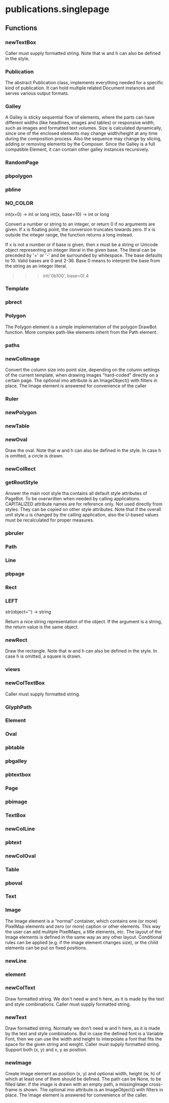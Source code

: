 # publications.singlepage


## Functions

### newTextBox
Caller must supply formatted string. Note that w and h can also be defined in the style.
### Publication
The abstract Publication class, implements everything needed for a specific kind of publication.
It can hold multiple related Document instances and serves various output formats.
### Galley
A Galley is sticky sequential flow of elements, where the parts can have
different widths (like headlines, images and tables) or responsive width, such as images
and formatted text volumes. Size is calculated dynamically, since one of the enclosed
elements may change width/height at any time during the composition process.
Also the sequence may change by slicing, adding or removing elements by the Composer.
Since the Galley is a full compatible Element, it can contain other galley instances
recursively.
### RandomPage
### pbpolygon
### pbline
### NO_COLOR
int(x=0) -> int or long
int(x, base=10) -> int or long

Convert a number or string to an integer, or return 0 if no arguments
are given.  If x is floating point, the conversion truncates towards zero.
If x is outside the integer range, the function returns a long instead.

If x is not a number or if base is given, then x must be a string or
Unicode object representing an integer literal in the given base.  The
literal can be preceded by '+' or '-' and be surrounded by whitespace.
The base defaults to 10.  Valid bases are 0 and 2-36.  Base 0 means to
interpret the base from the string as an integer literal.
>>> int('0b100', base=0)
4
### Template
### pbrect
### Polygon
The Polygon element is a simple implementation of the polygon DrawBot function.
More complex path-like elements inherit from the Path element.
### paths
### newColImage
Convert the column size into point size, depending on the column settings of the 
current template, when drawing images "hard-coded" directly on a certain page.
The optional imo attribute is an ImageObject() with filters in place. 
The Image element is answered for convenience of the caller
### Ruler
### newPolygon
### newTable
### newOval
Draw the oval. Note that w and h can also be defined in the style. In case h is omitted,
a circle is drawn.
### newColRect
### getRootStyle
Answer the main root style tha contains all default style attributes of PageBot.
To be overwritten when needed by calling applications.
CAPITALIZED attribute names are for reference only. Not used directly from styles.
They can be copied on other style attributes.
Note that if the overall unit style.u is changed by the calling application, also the
U-based values must be recalculated for proper measures.
### pbruler
### Path
### Line
### pbpage
### Rect
### LEFT
str(object='') -> string

Return a nice string representation of the object.
If the argument is a string, the return value is the same object.
### newRect
Draw the rectangle. Note that w and h can also be defined in the style. In case h is omitted,
a square is drawn.
### views
### newColTextBox
Caller must supply formatted string.
### GlyphPath
### Element
### Oval
### pbtable
### pbgalley
### pbtextbox
### Page
### pbimage
### TextBox
### newColLine
### pbtext
### newColOval
### Table
### pboval
### Text
### Image
The Image element is a “normal” container, which contains one (or more) PixelMap elements and zero (or more)
caption or other elements. This way the user can add mulitple PixelMaps, a title elements, etc. 
The layout of the Image elements is defined in the same way as any other layout. Conditional rules can be 
applied (e.g. if the image element changes size), or the child elements can be put on fixed positions.
### newLine
### element
### newColText
Draw formatted string.
We don't need w and h here, as it is made by the text and style combinations.
Caller must supply formatted string.
### newText
Draw formatted string. Normally we don't need w and h here, as it is made by the text and 
style combinations. But in case the defined font is a Variable Font, then we can use the
width and height to interpolate a font that fits the space for the given string and weight.
Caller must supply formatted string. Support both (x, y) and x, y as position.
### newImage
Create Image element as position (x, y) and optional width, height (w, h) of which
at least one of them should be defined. The path can be None, to be filled later.
If the image is drawn with an empty path, a missingImage cross-frame is shown.
The optional imo attribute is an ImageObject() with filters in place. 
The Image element is answered for convenience of the caller.
